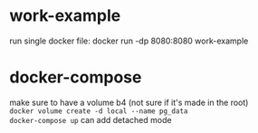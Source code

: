 # work-example

run single docker file: docker run -dp 8080:8080 work-example  
# docker-compose 
make sure to have a volume b4 (not sure if it's made in the root)  
```docker volume create -d local --name pg_data```  
```docker-compose up``` can add detached mode